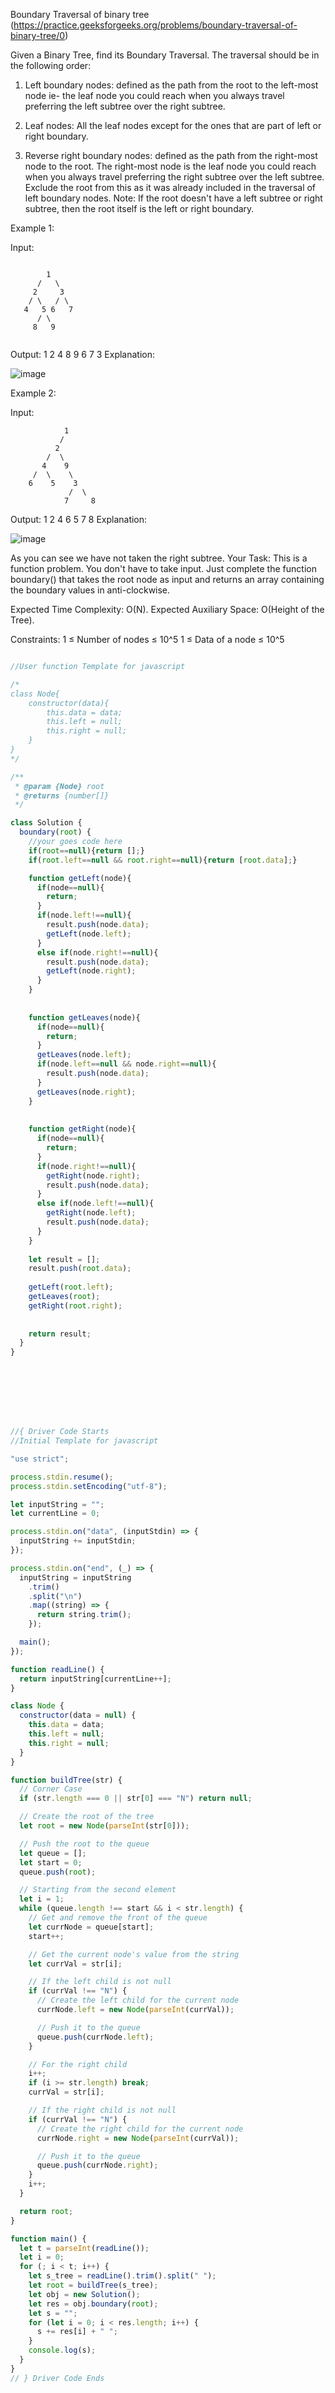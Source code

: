 Boundary Traversal of binary tree (https://practice.geeksforgeeks.org/problems/boundary-traversal-of-binary-tree/0)

Given a Binary Tree, find its Boundary Traversal. The traversal should be in the following order: 

1. Left boundary nodes: defined as the path from the root to the left-most node ie- the leaf node you could reach when you always travel preferring the left subtree over the right subtree. 

2. Leaf nodes: All the leaf nodes except for the ones that are part of left or right boundary.

3. Reverse right boundary nodes: defined as the path from the right-most node to the root. The right-most node is the leaf node you could reach when you always travel preferring the right subtree over the left subtree. Exclude the root from this as it was already included in the traversal of left boundary nodes.
Note: If the root doesn't have a left subtree or right subtree, then the root itself is the left or right boundary. 

Example 1:

Input:
```

        1 
      /   \
     2     3  
    / \   / \ 
   4   5 6   7
      / \
     8   9
   
```   
Output: 1 2 4 8 9 6 7 3
Explanation:

![image](https://user-images.githubusercontent.com/72649014/184635842-ff2be938-5f8a-4c36-bb5b-d2f0a69a4f0f.png)


Example 2:

Input:
```          
            1
           /
          2
        /  \
       4    9
     /  \    \
    6    5    3
             /  \
            7     8
```            

Output: 1 2 4 6 5 7 8
Explanation:

![image](https://user-images.githubusercontent.com/72649014/184635882-50da1f18-9d16-4641-8dcc-8267e315dbc9.png)


As you can see we have not taken the right subtree. 
Your Task:
This is a function problem. You don't have to take input. Just complete the function boundary() that takes the root node as input and returns an array containing the boundary values in anti-clockwise.

Expected Time Complexity: O(N). 
Expected Auxiliary Space: O(Height of the Tree).

Constraints:
1 ≤ Number of nodes ≤ 10^5
1 ≤ Data of a node ≤ 10^5

```js

//User function Template for javascript

/*
class Node{
    constructor(data){
        this.data = data;
        this.left = null;
        this.right = null;
    }
}
*/

/**
 * @param {Node} root
 * @returns {number[]}
 */

class Solution {
  boundary(root) {
    //your goes code here
    if(root==null){return [];}
    if(root.left==null && root.right==null){return [root.data];}

    function getLeft(node){
      if(node==null){
        return;
      }
      if(node.left!==null){
        result.push(node.data);
        getLeft(node.left);
      }
      else if(node.right!==null){
        result.push(node.data);
        getLeft(node.right);
      }
    }
    
    
    function getLeaves(node){
      if(node==null){
        return;
      }
      getLeaves(node.left);
      if(node.left==null && node.right==null){
        result.push(node.data);
      }
      getLeaves(node.right);  
    }
    
    
    function getRight(node){
      if(node==null){
        return;
      }
      if(node.right!==null){
        getRight(node.right);
        result.push(node.data);
      }
      else if(node.left!==null){
        getRight(node.left);
        result.push(node.data);
      }
    }       
    
    let result = [];
    result.push(root.data);
    
    getLeft(root.left);
    getLeaves(root);
    getRight(root.right);
    
    
    return result;
  }
}








//{ Driver Code Starts
//Initial Template for javascript

"use strict";

process.stdin.resume();
process.stdin.setEncoding("utf-8");

let inputString = "";
let currentLine = 0;

process.stdin.on("data", (inputStdin) => {
  inputString += inputStdin;
});

process.stdin.on("end", (_) => {
  inputString = inputString
    .trim()
    .split("\n")
    .map((string) => {
      return string.trim();
    });

  main();
});

function readLine() {
  return inputString[currentLine++];
}

class Node {
  constructor(data = null) {
    this.data = data;
    this.left = null;
    this.right = null;
  }
}

function buildTree(str) {
  // Corner Case
  if (str.length === 0 || str[0] === "N") return null;

  // Create the root of the tree
  let root = new Node(parseInt(str[0]));

  // Push the root to the queue
  let queue = [];
  let start = 0;
  queue.push(root);

  // Starting from the second element
  let i = 1;
  while (queue.length !== start && i < str.length) {
    // Get and remove the front of the queue
    let currNode = queue[start];
    start++;

    // Get the current node's value from the string
    let currVal = str[i];

    // If the left child is not null
    if (currVal !== "N") {
      // Create the left child for the current node
      currNode.left = new Node(parseInt(currVal));

      // Push it to the queue
      queue.push(currNode.left);
    }

    // For the right child
    i++;
    if (i >= str.length) break;
    currVal = str[i];

    // If the right child is not null
    if (currVal !== "N") {
      // Create the right child for the current node
      currNode.right = new Node(parseInt(currVal));

      // Push it to the queue
      queue.push(currNode.right);
    }
    i++;
  }

  return root;
}

function main() {
  let t = parseInt(readLine());
  let i = 0;
  for (; i < t; i++) {
    let s_tree = readLine().trim().split(" ");
    let root = buildTree(s_tree);
    let obj = new Solution();
    let res = obj.boundary(root);
    let s = "";
    for (let i = 0; i < res.length; i++) {
      s += res[i] + " ";
    }
    console.log(s);
  }
}
// } Driver Code Ends
```

